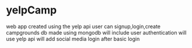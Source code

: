 # yelpCamp
web app created using the yelp api
user can signup,login,create campgrounds
db made using mongodb
will include user authentication
will use yelp api
will add social media login after basic login